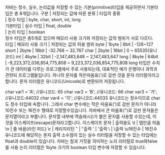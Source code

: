 자바는 정수, 실수, 논리값을 저장할 수 있는 기본(primitive)타입을 제공하면서 기본타입은 총 8개입니다.
  구분      |  저장되는 값에 따른 분류  |      타입의 종류         
            |       정수 타입         |   byte, char, short, int, long                    
  기본타입   |       실수 타입         |       float, double                         
            |       논리 타입         |           boolean     
정수 타입은 총5개로 있으며 메모리 사용 크기와 저장되는 값의 범위가 서로 다르다.      
   타입     |   메모리 사용 크기 |     저장되는 값의 허용 범위
   byte     | 1byte   | 8bit   | -128~127
   short    | 2byte   | 16bit  | -32.768 ~ 32.767
   char     | 2byte   | 16bit  | 0 ~ 65535(유니코드)
   int      | 4byte   | 32bit  | -2,147,483,648 ~ 2,147,483,647
   long     | 8byte   | 64bit  | -9,223,372,036,854,775,808 ~ 9,223,372,036,854,775,808
long 타입은 수치가 큰 데이터를 다루는 프로그램에서 주로 사용되는데, 대표적인 예가 은행이나 과학과 관련되 프로그램들입니다.
하나의 문자를 작은따옴표(')로 감싼 것을 문자 리터럴이라고합니다.
문자 리터럴은 유니코드(Unicode)로 변환되어 저장됩니다.

char var1 = 'A';       //유니코드: 65
char var2 = 'B';       //유니코드: 66
char var3 = '가';      //유니코드:44032
char var4 = '각';      //유니코드:44033
유니코드는 정수이므로 char도 정수 타입에 속합니다. 그래서 char 변수에는 작은 따옴표(')로 감씬 문자가 아니라 10진수 또는 16진수 형태로 저장할수있습니다.
자바에서 큰 따옴표(")로 감씬 문자들은 문지열이라고 부릅니다. 
문자열 내부에 역슬래시(\)가 붙은 문자를 사용할 수있는데, 이것을 이스케이프(escape)문자라고합니다.
    이스케이프  문자    |     출력용도
         \t            |    탭만큼 띄움
         \n            |    줄 바꿈(라인 피드)
         \r            |    캐리지리턴
         \"            |     "출력
         \'            |     '출력
         \\            |     \출력
         \u16진수      |     16진수 유니코드에 해당하는 문자 출력
소수점이 있는 실수 리터럴을 저장할 수 있는 타입에는 float과 double이 있습니다.
자바는 참과 거짓을 의미하는 노리 리터럴로 true와false를 사용 논리 리터럴은 1byte 크기의 boolean 타입 변수에 저장할 수 있습니다.